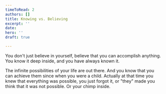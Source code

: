 ```yaml
---
timeToRead: 2
authors: []
title: Knowing vs. Believing
excerpt: ''
date: 
hero: ''
draft: true

---
```

You don't just believe in yourself, believe that you can accomplish anything. You know it deep inside, and you have always known it. 

The infinite possibilities of your life are out there. And you know that you can achieve them since when you were a child. Actually at that time you knew that everything was possible, you just forgot it, or "they" made you think that it was not possible. Or your chimp inside.